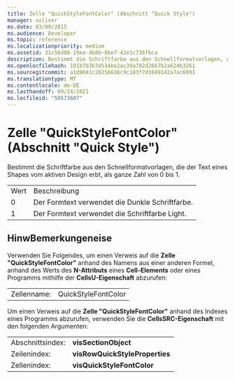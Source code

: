 ```yaml
---
title: Zelle "QuickStyleFontColor" (Abschnitt "Quick Style")
manager: soliver
ms.date: 03/09/2015
ms.audience: Developer
ms.topic: reference
ms.localizationpriority: medium
ms.assetid: 31c56d08-19ea-4b8b-8be7-42e1c736fbca
description: Bestimmt die Schriftfarbe aus den Schnellformatvorlagen, die der Text eines Shapes vom aktiven Design erbt, als ganze Zahl von 0 bis 1.
ms.openlocfilehash: 101b7b3b7d534be2ac39a782d2667b2a624b3261
ms.sourcegitcommit: a1d9041c20256616c9c183f7d1049142a7ac6991
ms.translationtype: MT
ms.contentlocale: de-DE
ms.lasthandoff: 09/24/2021
ms.locfileid: "59573607"
---
```

# <a name="quickstylefontcolor-cell-quick-style-section"></a>Zelle "QuickStyleFontColor" (Abschnitt "Quick Style")

Bestimmt die Schriftfarbe aus den Schnellformatvorlagen, die der Text eines Shapes vom aktiven Design erbt, als ganze Zahl von 0 bis 1. 
  
|||
|:-----|:-----|
|Wert  <br/> |Beschreibung  <br/> |
|0  <br/> |Der Formtext verwendet die Dunkle Schriftfarbe.  <br/> |
|1  <br/> |Der Formtext verwendet die Schriftfarbe Light.  <br/> |
   
## <a name="remarks"></a>HinwBemerkungeneise

Verwenden Sie Folgendes, um einen Verweis auf die **Zelle "QuickStyleFontColor"** anhand des Namens aus einer anderen Formel, anhand des Werts des **N-Attributs** eines **Cell-Elements** oder eines Programms mithilfe der **CellsU-Eigenschaft** abzurufen: 
  
|||
|:-----|:-----|
| Zellenname:  <br/> | QuickStyleFontColor  <br/> |
   
Um einen Verweis auf die **Zelle "QuickStyleFontColor"** anhand des Indexes eines Programms abzurufen, verwenden Sie die **CellsSRC-Eigenschaft** mit den folgenden Argumenten: 
  
|||
|:-----|:-----|
| Abschnittsindex:  <br/> |**visSectionObject** <br/> |
| Zeilenindex:  <br/> |**visRowQuickStyleProperties** <br/> |
| Zellenindex:  <br/> |**visQuickStyleFontColor** <br/> |
   

